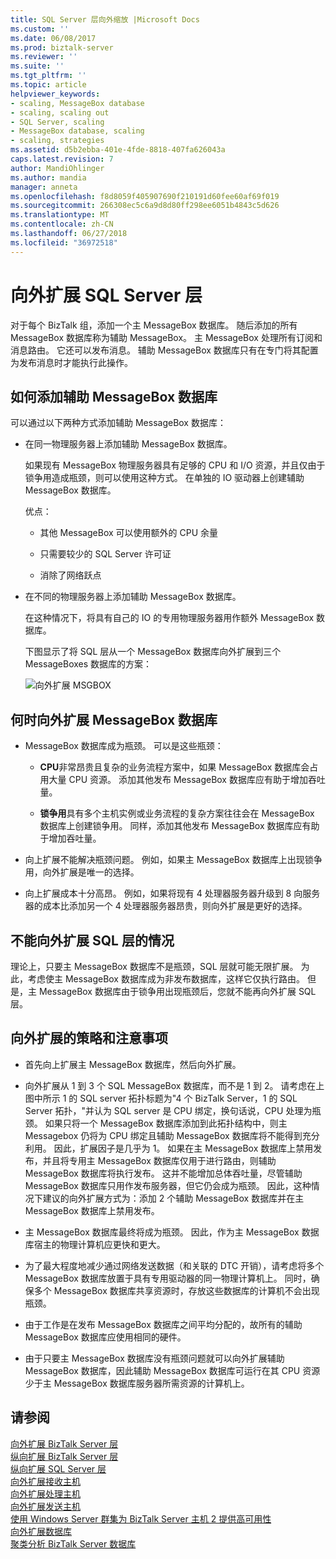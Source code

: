 ```yaml
---
title: SQL Server 层向外缩放 |Microsoft Docs
ms.custom: ''
ms.date: 06/08/2017
ms.prod: biztalk-server
ms.reviewer: ''
ms.suite: ''
ms.tgt_pltfrm: ''
ms.topic: article
helpviewer_keywords:
- scaling, MessageBox database
- scaling, scaling out
- SQL Server, scaling
- MessageBox database, scaling
- scaling, strategies
ms.assetid: d5b2ebba-401e-4fde-8818-407fa626043a
caps.latest.revision: 7
author: MandiOhlinger
ms.author: mandia
manager: anneta
ms.openlocfilehash: f8d8059f405907690f210191d60fee60af69f019
ms.sourcegitcommit: 266308ec5c6a9d8d80ff298ee6051b4843c5d626
ms.translationtype: MT
ms.contentlocale: zh-CN
ms.lasthandoff: 06/27/2018
ms.locfileid: "36972518"
---
```

# <a name="scaling-out-the-sql-server-tier"></a>向外扩展 SQL Server 层
对于每个 BizTalk 组，添加一个主 MessageBox 数据库。 随后添加的所有 MessageBox 数据库称为辅助 MessageBox。 主 MessageBox 处理所有订阅和消息路由。 它还可以发布消息。 辅助 MessageBox 数据库只有在专门将其配置为发布消息时才能执行此操作。  
  
## <a name="how-to-add-a-secondary-messagebox-database"></a>如何添加辅助 MessageBox 数据库  
 可以通过以下两种方式添加辅助 MessageBox 数据库：  
  
- 在同一物理服务器上添加辅助 MessageBox 数据库。  
  
   如果现有 MessageBox 物理服务器具有足够的 CPU 和 I/O 资源，并且仅由于锁争用造成瓶颈，则可以使用这种方式。 在单独的 IO 驱动器上创建辅助 MessageBox 数据库。  
  
   优点：  
  
  -   其他 MessageBox 可以使用额外的 CPU 余量  
  
  -   只需要较少的 SQL Server 许可证  
  
  -   消除了网络跃点  
  
- 在不同的物理服务器上添加辅助 MessageBox 数据库。  
  
   在这种情况下，将具有自己的 IO 的专用物理服务器用作额外 MessageBox 数据库。  
  
  下图显示了将 SQL 层从一个 MessageBox 数据库向外扩展到三个 MessageBoxes 数据库的方案：  
  
  ![向外扩展 MSGBOX](../core/media/scaleoutmsgbox.gif "ScaleOutMSGBOX")  
  
## <a name="when-to-scale-out-the-messagebox-database"></a>何时向外扩展 MessageBox 数据库  
  
-   MessageBox 数据库成为瓶颈。 可以是这些瓶颈：  
  
    -   **CPU**非常昂贵且复杂的业务流程方案中，如果 MessageBox 数据库会占用大量 CPU 资源。 添加其他发布 MessageBox 数据库应有助于增加吞吐量。  
  
    -   **锁争用**具有多个主机实例或业务流程的复杂方案往往会在 MessageBox 数据库上创建锁争用。 同样，添加其他发布 MessageBox 数据库应有助于增加吞吐量。  
  
-   向上扩展不能解决瓶颈问题。 例如，如果主 MessageBox 数据库上出现锁争用，向外扩展是唯一的选择。  
  
-   向上扩展成本十分高昂。 例如，如果将现有 4 处理器服务器升级到 8 向服务器的成本比添加另一个 4 处理器服务器昂贵，则向外扩展是更好的选择。  
  
## <a name="when-you-cant-scale-out-the-sql-tier"></a>不能向外扩展 SQL 层的情况  
 理论上，只要主 MessageBox 数据库不是瓶颈，SQL 层就可能无限扩展。 为此，考虑使主 MessageBox 数据库成为非发布数据库，这样它仅执行路由。 但是，主 MessageBox 数据库由于锁争用出现瓶颈后，您就不能再向外扩展 SQL 层。  
  
## <a name="scale-out-strategies-and-considerations"></a>向外扩展的策略和注意事项  
  
-   首先向上扩展主 MessageBox 数据库，然后向外扩展。  
  
-   向外扩展从 1 到 3 个 SQL MessageBox 数据库，而不是 1 到 2。 请考虑在上图中所示 1 的 SQL server 拓扑标题为"4 个 BizTalk Server，1 的 SQL Server 拓扑，"并认为 SQL server 是 CPU 绑定，换句话说，CPU 处理为瓶颈。 如果只将一个 MessageBox 数据库添加到此拓扑结构中，则主 Messagebox 仍将为 CPU 绑定且辅助 MessageBox 数据库将不能得到充分利用。 因此，扩展因子是几乎为 1。 如果在主 MessageBox 数据库上禁用发布，并且将专用主 MessageBox 数据库仅用于进行路由，则辅助 MessageBox 数据库将执行发布。 这并不能增加总体吞吐量，尽管辅助 MessageBox 数据库只用作发布服务器，但它仍会成为瓶颈。 因此，这种情况下建议的向外扩展方式为：添加 2 个辅助 MessageBox 数据库并在主 MessageBox 数据库上禁用发布。  
  
-   主 MessageBox 数据库最终将成为瓶颈。 因此，作为主 MessageBox 数据库宿主的物理计算机应更快和更大。  
  
-   为了最大程度地减少通过网络发送数据（和关联的 DTC 开销），请考虑将多个 MessageBox 数据库放置于具有专用驱动器的同一物理计算机上。 同时，确保多个 MessageBox 数据库共享资源时，存放这些数据库的计算机不会出现瓶颈。  
  
-   由于工作是在发布 MessageBox 数据库之间平均分配的，故所有的辅助 MessageBox 数据库应使用相同的硬件。  
  
-   由于只要主 MessageBox 数据库没有瓶颈问题就可以向外扩展辅助 MessageBox 数据库，因此辅助 MessageBox 数据库可运行在其 CPU 资源少于主 MessageBox 数据库服务器所需资源的计算机上。  
  
## <a name="see-also"></a>请参阅  
 [向外扩展 BizTalk Server 层](../core/scaling-out-the-biztalk-server-tier.md)   
 [纵向扩展 BizTalk Server 层](../core/scaling-up-the-biztalk-server-tier.md)   
 [纵向扩展 SQL Server 层](../core/scaling-up-the-sql-server-tier.md)   
 [向外扩展接收主机](../core/scaled-out-receiving-hosts.md)   
 [向外扩展处理主机](../core/scaled-out-processing-hosts.md)   
 [向外扩展发送主机](../core/scaled-out-sending-hosts.md)   
 [使用 Windows Server 群集为 BizTalk Server 主机 2 提供高可用性](../core/use-windows-cluster-to-provide-high-availability-for-biztalk-hosts.md)   
 [向外扩展数据库](../core/scaled-out-databases.md)   
 [聚类分析 BizTalk Server 数据库](../core/clustering-the-biztalk-server-databases1.md)